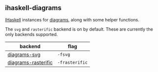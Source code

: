 ## ihaskell-diagrams

[IHaskell] instances for [diagrams], along with some helper functions.

The `svg` and `rasterific` backend is on by default. These are currently
the only backends supported.

backend               | flag
--------------------- | --------------
[diagrams-svg]        | `-fsvg`
[diagrams-rasterific] | `-frasterific`

[diagrams]: https://github.com/diagrams
[IHaskell]: https://github.com/gibiansky/IHaskell
[diagrams-svg]: https://github.com/diagrams/diagrams-svg
[diagrams-rasterific]: https://github.com/diagrams/diagrams-rasterific
